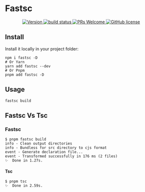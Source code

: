 # Fastsc
<p align="center">
  <a href="https://www.npmjs.com/package/fastsc">
    <img src="https://badgen.net/npm/v/fastsc" alt="Version">
  </a>
  <a href="https://github.com/loyep/fastsc" target="_blank">
    <img src="https://github.com/loyep/fastsc/workflows/CI/badge.svg" alt="build status"  />
  </a>
  <a href="https://github.com/loyep/fastsc/pulls">
    <img src="https://img.shields.io/badge/PRs-welcome-brightgreen.svg" alt="PRs Welcome" />
  </a>
  <a href="/LICENSE"><img src="https://img.shields.io/badge/license-MIT-blue.svg" alt="GitHub license" /></a>
</p>



## Install

Install it locally in your project folder:

```
npm i fastsc -D
# Or Yarn
yarn add fastsc --dev
# Or Pnpm
pnpm add fastsc -D
```

## Usage

```
fastsc build
```

## Fastsc Vs Tsc

### Fastsc
```
$ pnpm fastsc build
info - Clean output directories
info - Bundless for src directory to cjs format
event - Generate declaration file...
event - Transformed successfully in 176 ms (2 files)
✨  Done in 1.27s.
```

#### Tsc
```
$ pnpm tsc
✨  Done in 2.59s.
```
